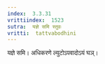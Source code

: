 ```yaml
---
index:  3.3.31
vrittiindex:  1523
sutra:  यज्ञे समि स्तुवः
vritti:  tattvabodhini 
---
```


यज्ञे समि। अधिकरणे ल्युटोऽपवादोऽयं घञ्। 

